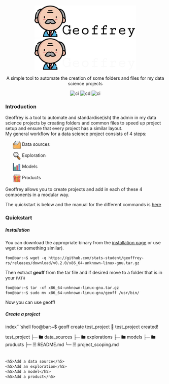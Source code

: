 <p align="center">
    <img src="docs/src/static/images/geoffrey-logo.png#gh-light-mode-only">
    <img src="docs/src/static/images/geoffrey-logo-dark.png#gh-dark-mode-only">
</p>
<p align="center">
A simple tool to automate the creation of some folders and files for my
data science projects
</p>

<p align="center">
    <img src="https://github.com/stats-student/geoffrey-rs/actions/workflows/ci.yml/badge.svg" alt="ci">
    <img src="https://github.com/stats-student/geoffrey-rs/actions/workflows/cd.yml/badge.svg" alt="cd">
    <img src="https://github.com/stats-student/geoffrey-rs/actions/workflows/docs.yml/badge.svg" alt="ci">
</p>

<h3>Introduction</h3>
Geoffrey is a tool to automate and standardise(ish) the admin in my data science projects by creating folders and common files to speed up project setup and ensure that every project has a similar layout.
<br>
My general workflow for a data science project consists of 4 steps:
  
<ul style="list-style: none;">
  <li style="margin-bottom: 10px;">
    <img src="docs/src/static/images/folder.png" height="25px" width="25px" style="vertical-align: middle;">  Data sources 
  </li>
  <li style="margin-bottom: 10px;">
    <img src="docs/src/static/images/magnifying-glass.png" height="25px" width="25px" style="vertical-align: middle;"> Exploration
  </li>
  <li style="margin-bottom: 10px;">
    <img src="docs/src/static/images/bar-chart.png" height="25px" width="25px" style="vertical-align: middle;"> Models
  </li>
  <li>
    <img src="docs/src/static/images/gift-box.png" height="25px" width="25px" style="vertical-align: middle;"> Products
  </li>
</ul>

Geoffrey allows you to create projects and add in each of these 4 components in a modular way.

The quickstart is below and the manual for the different commands is <a href="https://stats-student.github.io/geoffrey/geoff.html">here</a>

<h3>Quickstart</h3>
<h5>Installation</h5>
You can download the appropriate binary from the <a href="https://github.com/stats-student/geoffrey-rs/releases/download/v0.2.0/x86_64-unknown-linux-gnu.tar.gz">installation page</a> or use wget (or something similar).

```shell
foo@bar:~$ wget -q https://github.com/stats-student/geoffrey-rs/releases/download/v0.2.0/x86_64-unknown-linux-gnu.tar.gz
```

Then extract **geoff** from the tar file and if desired move to a folder that is in your `PATH`

```shell
foo@bar:~$ tar -xf x86_64-unknown-linux-gnu.tar.gz
foo@bar:~$ sudo mv x86_64-unknown-linux-gnu/geoff /usr/bin/
```

Now you can use geoff!

<h5>Create a project</h5>

index```shell
foo@bar:~$ geoff create test_project
🚀 test_project created!

test_project
├─ 🖿 data_sources
├─ 🖿 explorations
├─ 🖿 models
├─ 🖿 products
├─ 🗎 README.md
└─ 🗎 project_scoping.md
```

<h5>Add a data source</h5>
<h5>Add an exploration</h5>
<h5>Add a model</h5>
<h5>Add a product</h5>
